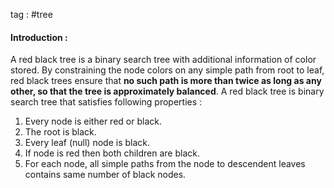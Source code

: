 tag : #tree 

#### Introduction : 

A red black tree is a binary search tree with additional information of color stored. By constraining the node colors on any simple path from root to leaf, red black trees ensure that **no such path is more than twice as long as any other, so that the tree is approximately balanced**. A red black tree is binary search tree that satisfies following properties : 
1. Every node is either red or black.
2. The root is black.
3. Every leaf (null) node is black.
4. If node is red then both children are black.
5. For each node, all simple paths from the node to descendent leaves contains same number of black nodes.